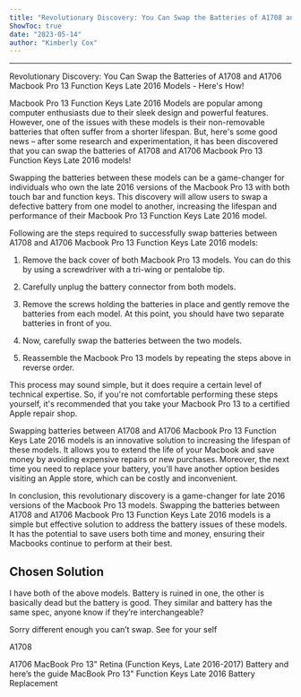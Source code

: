 ```yaml
---
title: "Revolutionary Discovery: You Can Swap the Batteries of A1708 and A1706 Macbook Pro 13 Function Keys Late 2016 Models - Here's How!"
ShowToc: true 
date: "2023-05-14"
author: "Kimberly Cox"
---
```

*****
Revolutionary Discovery: You Can Swap the Batteries of A1708 and A1706 Macbook Pro 13 Function Keys Late 2016 Models - Here's How!

Macbook Pro 13 Function Keys Late 2016 Models are popular among computer enthusiasts due to their sleek design and powerful features. However, one of the issues with these models is their non-removable batteries that often suffer from a shorter lifespan. But, here's some good news – after some research and experimentation, it has been discovered that you can swap the batteries of A1708 and A1706 Macbook Pro 13 Function Keys Late 2016 models!

Swapping the batteries between these models can be a game-changer for individuals who own the late 2016 versions of the Macbook Pro 13 with both touch bar and function keys. This discovery will allow users to swap a defective battery from one model to another, increasing the lifespan and performance of their Macbook Pro 13 Function Keys Late 2016 model.

Following are the steps required to successfully swap batteries between A1708 and A1706 Macbook Pro 13 Function Keys Late 2016 models:

1.	Remove the back cover of both Macbook Pro 13 models. You can do this by using a screwdriver with a tri-wing or pentalobe tip.

2.	Carefully unplug the battery connector from both models.

3.	Remove the screws holding the batteries in place and gently remove the batteries from each model. At this point, you should have two separate batteries in front of you.

4.	Now, carefully swap the batteries between the two models.

5.	Reassemble the Macbook Pro 13 models by repeating the steps above in reverse order.

This process may sound simple, but it does require a certain level of technical expertise. So, if you're not comfortable performing these steps yourself, it's recommended that you take your Macbook Pro 13 to a certified Apple repair shop.

Swapping batteries between A1708 and A1706 Macbook Pro 13 Function Keys Late 2016 models is an innovative solution to increasing the lifespan of these models. It allows you to extend the life of your Macbook and save money by avoiding expensive repairs or new purchases. Moreover, the next time you need to replace your battery, you'll have another option besides visiting an Apple store, which can be costly and inconvenient.

In conclusion, this revolutionary discovery is a game-changer for late 2016 versions of the Macbook Pro 13 models. Swapping the batteries between A1708 and A1706 Macbook Pro 13 Function Keys Late 2016 models is a simple but effective solution to address the battery issues of these models. It has the potential to save users both time and money, ensuring their Macbooks continue to perform at their best.


## Chosen Solution
 I have both of the above models. Battery is ruined in one, the other is basically dead but the battery is good.
They similar and battery has the same spec, anyone know if they’re interchangeable?

 Sorry different enough you can’t swap. See for your self

A1708

A1706
MacBook Pro 13" Retina (Function Keys, Late 2016-2017) Battery and here’s the guide MacBook Pro 13" Function Keys Late 2016 Battery Replacement




